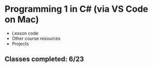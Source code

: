 # Programming 1 in C# (via VS Code on Mac)

-   Lesson code
-   Other course resources
-   Projects

## Classes completed: 6/23
